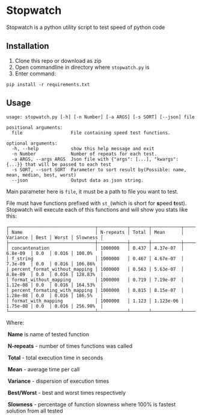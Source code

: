# Stopwatch

Stopwatch is a python utility script to test speed of python code

## Installation

1. Clone this repo or download as zip
2. Open commandline in directory where `stopwatch.py` is
3. Enter command:
```
pip install -r requirements.txt
```

## Usage

```
usage: stopwatch.py [-h] [-n Number] [-a ARGS] [-s SORT] [--json] file

positional arguments:
  file                  File containing speed test functions.

optional arguments:
  -h, --help            show this help message and exit
  -n Number             Number of repeats for each test.
  -a ARGS, --args ARGS  Json file with {"args": [...], "kwargs": {...}} that will be passed to each test
  -s SORT, --sort SORT  Parameter to sort result by(Possible: name, mean, median, best, worst)
  --json                Output data as json string.
```

Main parameter here is `file`, it must be a path to file you want to test.

File must have functions prefixed with `st_`(which is short for **s**peed **t**est). Stopwatch will execute each of this functions and will show you stats like this:

```
┌────────────────────────────────┬───────────┬───────┬───────────┬──────────┬──────┬───────┬──────────┐
│ Name                           │ N-repeats │ Total │ Mean      │ Variance │ Best │ Worst │ Slowness │
├────────────────────────────────┼───────────┼───────┼───────────┼──────────┼──────┼───────┼──────────┤
│ concantenation                 │ 1000000   │ 0.437 │ 4.37e-07  │ 6.8e-09  │ 0.0  │ 0.016 │ 100.0%   │
│ f_string                       │ 1000000   │ 0.467 │ 4.67e-07  │ 7.3e-09  │ 0.0  │ 0.016 │ 106.86%  │
│ percent_format_without_mapping │ 1000000   │ 0.563 │ 5.63e-07  │ 8.8e-09  │ 0.0  │ 0.016 │ 128.83%  │
│ format_without_mapping         │ 1000000   │ 0.719 │ 7.19e-07  │ 1.12e-08 │ 0.0  │ 0.016 │ 164.53%  │
│ percent_formating_with_mapping │ 1000000   │ 0.815 │ 8.15e-07  │ 1.28e-08 │ 0.0  │ 0.016 │ 186.5%   │
│ format_with_mapping            │ 1000000   │ 1.123 │ 1.123e-06 │ 1.75e-08 │ 0.0  │ 0.016 │ 256.98%  │
└────────────────────────────────┴───────────┴───────┴───────────┴──────────┴──────┴───────┴──────────┘
```

Where:

​	**Name** is name of tested function

​	**N-repeats** - number of times functions was called

​	**Total** - total execution time in seconds

​	**Mean** - average time per call

​	**Variance** - dispersion of execution times

​	**Best/Worst** - best and worst times respectively

​	**Slowness** - percentage of function slowness where 100% is fastest solution from all tested 